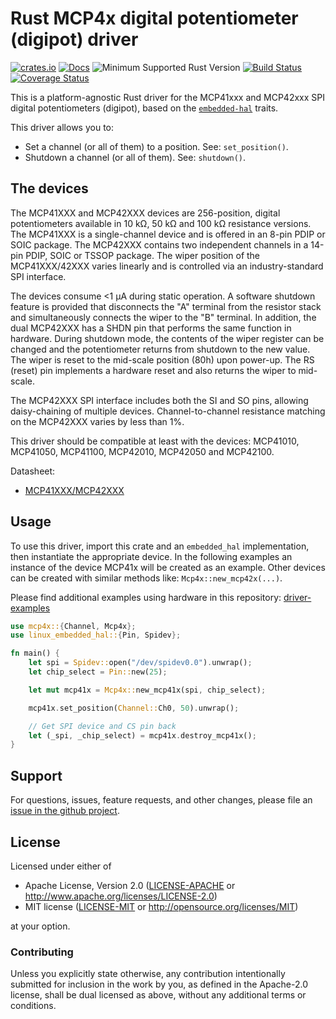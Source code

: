 # Rust MCP4x digital potentiometer (digipot) driver

[![crates.io](https://img.shields.io/crates/v/mcp4x.svg)](https://crates.io/crates/mcp4x)
[![Docs](https://docs.rs/mcp4x/badge.svg)](https://docs.rs/mcp4x)
![Minimum Supported Rust Version](https://img.shields.io/badge/rustc-1.31+-blue.svg)
[![Build Status](https://github.com/eldruin/mcp4x-rs/workflows/Build/badge.svg)](https://github.com/eldruin/mcp4x-rs/actions?query=workflow%3ABuild)
[![Coverage Status](https://coveralls.io/repos/github/eldruin/mcp4x-rs/badge.svg?branch=master)](https://coveralls.io/github/eldruin/mcp4x-rs?branch=master)

This is a platform-agnostic Rust driver for the MCP41xxx and MCP42xxx SPI
digital potentiometers (digipot), based on the [`embedded-hal`] traits.

[`embedded-hal`]: https://github.com/rust-embedded/embedded-hal

This driver allows you to:
- Set a channel (or all of them) to a position. See: `set_position()`.
- Shutdown a channel (or all of them). See: `shutdown()`.

## The devices
The MCP41XXX and MCP42XXX devices are 256-position, digital potentiometers
available in 10 kΩ, 50 kΩ and 100 kΩ resistance versions. The MCP41XXX is
a single-channel device and is offered in an 8-pin PDIP or SOIC package.
The MCP42XXX contains two independent channels in a 14-pin PDIP, SOIC or
TSSOP package. The wiper position of the MCP41XXX/42XXX varies linearly
and is controlled via an industry-standard SPI interface.

The devices consume <1 μA during static operation. A software shutdown
feature is provided that disconnects the "A" terminal from the resistor
stack and simultaneously connects the wiper to the "B" terminal.
In addition, the dual MCP42XXX has a SHDN pin that performs the same
function in hardware. During shutdown mode, the contents of the wiper
register can be changed and the potentiometer returns from shutdown to the
new value. The wiper is reset to the mid-scale position (80h) upon
power-up. The RS (reset) pin implements a hardware reset and also returns
the wiper to mid-scale.

The MCP42XXX SPI interface includes both the SI and SO pins, allowing
daisy-chaining of multiple devices. Channel-to-channel resistance matching
on the MCP42XXX varies by less than 1%.

This driver should be compatible at least with the devices: MCP41010, MCP41050,
MCP41100, MCP42010, MCP42050 and MCP42100.

Datasheet:
- [MCP41XXX/MCP42XXX](http://ww1.microchip.com/downloads/en/DeviceDoc/11195c.pdf)

## Usage

To use this driver, import this crate and an `embedded_hal` implementation,
then instantiate the appropriate device.
In the following examples an instance of the device MCP41x will be created
as an example. Other devices can be created with similar methods like:
`Mcp4x::new_mcp42x(...)`.

Please find additional examples using hardware in this repository: [driver-examples]

[driver-examples]: https://github.com/eldruin/driver-examples

```rust
use mcp4x::{Channel, Mcp4x};
use linux_embedded_hal::{Pin, Spidev};

fn main() {
    let spi = Spidev::open("/dev/spidev0.0").unwrap();
    let chip_select = Pin::new(25);

    let mut mcp41x = Mcp4x::new_mcp41x(spi, chip_select);

    mcp41x.set_position(Channel::Ch0, 50).unwrap();

    // Get SPI device and CS pin back
    let (_spi, _chip_select) = mcp41x.destroy_mcp41x();
}
```

## Support

For questions, issues, feature requests, and other changes, please file an
[issue in the github project](https://github.com/eldruin/mcp4x-rs/issues).

## License

Licensed under either of

 * Apache License, Version 2.0 ([LICENSE-APACHE](LICENSE-APACHE) or
   http://www.apache.org/licenses/LICENSE-2.0)
 * MIT license ([LICENSE-MIT](LICENSE-MIT) or
   http://opensource.org/licenses/MIT)

at your option.

### Contributing

Unless you explicitly state otherwise, any contribution intentionally submitted
for inclusion in the work by you, as defined in the Apache-2.0 license, shall
be dual licensed as above, without any additional terms or conditions.

